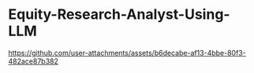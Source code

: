 # Equity-Research-Analyst-Using-LLM
https://github.com/user-attachments/assets/b6decabe-af13-4bbe-80f3-482ace87b382

